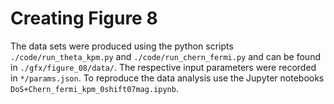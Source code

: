 # Creating Figure 8

The data sets were produced using the python scripts `./code/run_theta_kpm.py` and `./code/run_chern_fermi.py` and can be found in `./gfx/figure_08/data/`.
The respective input parameters were recorded in `*/params.json`.
To reproduce the data analysis use the Jupyter notebooks `DoS+Chern_fermi_kpm_0shift07mag.ipynb`.
